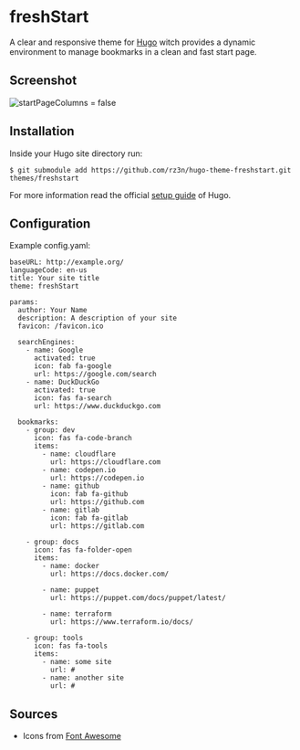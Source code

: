 # freshStart
A clear and responsive theme for [Hugo](//gohugo.io/) witch provides a dynamic environment to manage bookmarks in a clean and fast start page.


## Screenshot
![startPageColumns = false](https://raw.githubusercontent.com/rz3n/hugo-theme-freshstart/master/images/screenshot.png)


## Installation
Inside your Hugo site directory run:
```
$ git submodule add https://github.com/rz3n/hugo-theme-freshstart.git themes/freshstart
```
For more information read the official [setup guide](//gohugo.io/overview/installing/) of Hugo.


## Configuration
Example config.yaml:
```
baseURL: http://example.org/
languageCode: en-us
title: Your site title
theme: freshStart

params:
  author: Your Name
  description: A description of your site
  favicon: /favicon.ico

  searchEngines:
    - name: Google
      activated: true
      icon: fab fa-google
      url: https://google.com/search
    - name: DuckDuckGo
      activated: true
      icon: fas fa-search
      url: https://www.duckduckgo.com

  bookmarks:
    - group: dev
      icon: fas fa-code-branch
      items:
        - name: cloudflare
          url: https://cloudflare.com
        - name: codepen.io
          url: https://codepen.io
        - name: github
          icon: fab fa-github
          url: https://github.com
        - name: gitlab
          icon: fab fa-gitlab
          url: https://gitlab.com

    - group: docs
      icon: fas fa-folder-open
      items:
        - name: docker
          url: https://docs.docker.com/

        - name: puppet
          url: https://puppet.com/docs/puppet/latest/

        - name: terraform
          url: https://www.terraform.io/docs/
    
    - group: tools
      icon: fas fa-tools
      items:
        - name: some site
          url: #
        - name: another site
          url: #

```

## Sources
* Icons from [Font Awesome](https://fontawesome.com/icons?d=gallery)
